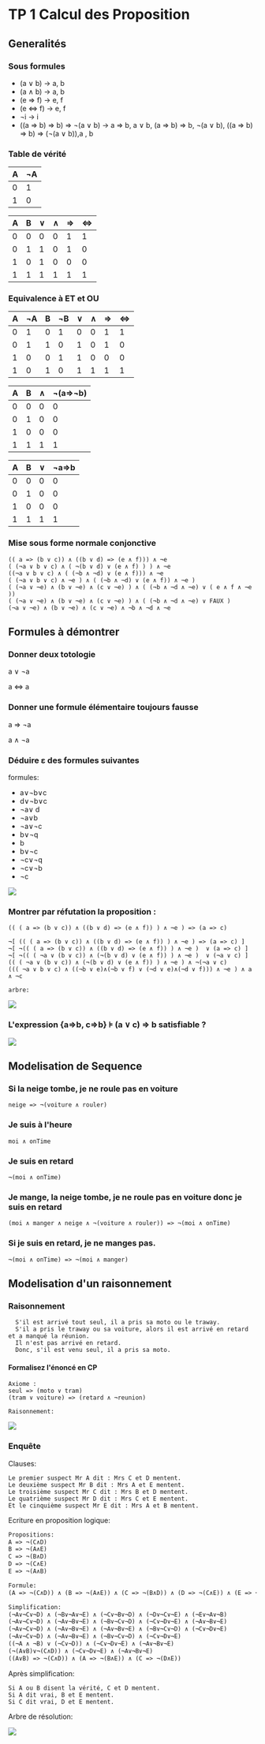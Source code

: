 # TP 1 Calcul des Proposition

## Generalités

### Sous formules

- (a ∨ b) -> a, b
- (a ∧ b) -> a, b
- (e => f) -> e, f
- (e <=> f) -> e, f
- ¬i -> i
- ((a => b) => b) => ¬(a ∨ b) -> a => b, a ∨ b, (a => b) => b, ¬(a ∨ b), ((a => b) => b) => (¬(a ∨ b)),a , b

### Table de vérité

| A | ¬A |
| - | -- |
| 0 | 1  |
| 1 | 0  |

| A | B | ∨ | ∧ | => | <=> |
| - | - | - | - | -- | --- |
| 0 | 0 | 0 | 0 | 1  | 1   |
| 0 | 1 | 1 | 0 | 1  | 0   |
| 1 | 0 | 1 | 0 | 0  | 0   |
| 1 | 1 | 1 | 1 | 1  | 1   | 

### Equivalence à ET et OU

| A | ¬A | B | ¬B | ∨ | ∧ | => | <=> |
| - | -- | - | -- | - | - | -- | --- |
| 0 | 1  | 0 | 1  | 0 | 0 | 1  | 1   |
| 0 | 1  | 1 | 0  | 1 | 0 | 1  | 0   |
| 1 | 0  | 0 | 1  | 1 | 0 | 0  | 0   |
| 1 | 0  | 1 | 0  | 1 | 1 | 1  | 1   | 


| A | B | ∧ | ¬(a=>¬b) |
| - | - | - | -------- |
| 0 | 0 | 0 | 0        |
| 0 | 1 | 0 | 0        | 
| 1 | 0 | 0 | 0		     |
| 1 | 1 | 1 | 1		     |



| A | B | ∨ | ¬a=>b |
| - | - | - | ----- |
| 0 | 0 | 0 | 0     |
| 0 | 1 | 0 | 0     | 
| 1 | 0 | 0 | 0	    |
| 1 | 1 | 1 | 1	    |

### Mise sous forme normale conjonctive

```
(( a => (b ∨ c)) ∧ ((b ∨ d) => (e ∧ f))) ∧ ¬e
( (¬a ∨ b ∨ c) ∧ ( ¬(b ∨ d) ∨ (e ∧ f) ) ) ∧ ¬e
((¬a ∨ b ∨ c) ∧ ( (¬b ∧ ¬d) ∨ (e ∧ f))) ∧ ¬e
( (¬a ∨ b ∨ c) ∧ ¬e ) ∧ ( (¬b ∧ ¬d) ∨ (e ∧ f)) ∧ ¬e )
( (¬a ∨ ¬e) ∧ (b ∨ ¬e) ∧ (c ∨ ¬e) ) ∧ ( (¬b ∧ ¬d ∧ ¬e) ∨ ( e ∧ f ∧ ¬e ))
( (¬a ∨ ¬e) ∧ (b ∨ ¬e) ∧ (c ∨ ¬e) ) ∧ ( (¬b ∧ ¬d ∧ ¬e) ∨ FAUX )
(¬a ∨ ¬e) ∧ (b ∨ ¬e) ∧ (c ∨ ¬e) ∧ ¬b ∧ ¬d ∧ ¬e
```

## Formules à démontrer

### Donner deux totologie

a ∨ ¬a

a <=> a

### Donner une formule élémentaire toujours fausse

a => ¬a

a ∧ ¬a

### Déduire ε des formules suivantes

formules:
- a∨¬b∨c
- d∨¬b∨c
- ¬a∨ d
- ¬a∨b
- ¬a∨¬c
- b∨¬q
- b
- b∨¬c
- ¬c∨¬q
- ¬c∨¬b
- ¬c

![](images/epsilon.png)

### Montrer par réfutation la proposition : 

```
(( ( a => (b ∨ c)) ∧ ((b ∨ d) => (e ∧ f)) ) ∧ ¬e ) => (a => c)

¬[ (( ( a => (b ∨ c)) ∧ ((b ∨ d) => (e ∧ f)) ) ∧ ¬e ) => (a => c) ]
¬[ ¬(( ( a => (b ∨ c)) ∧ ((b ∨ d) => (e ∧ f)) ) ∧ ¬e )  ∨ (a => c) ]
¬[ ¬(( ( ¬a ∨ (b ∨ c)) ∧ (¬(b ∨ d) ∨ (e ∧ f)) ) ∧ ¬e )  ∨ (¬a ∨ c) ]
(( ( ¬a ∨ (b ∨ c)) ∧ (¬(b ∨ d) ∨ (e ∧ f)) ) ∧ ¬e ) ∧ ¬(¬a ∨ c)
((( ¬a ∨ b ∨ c) ∧ ((¬b ∨ e)∧(¬b ∨ f) ∨ (¬d ∨ e)∧(¬d ∨ f))) ∧ ¬e ) ∧ a ∧ ¬c

arbre:
```

![](images/preuve_refutation.png)

### L'expression {a=>b, c=>b} ⊧ (a ∨ c) => b satisfiable ?

![](images/preuve_aoucimpb.png)

## Modelisation de Sequence

### Si la neige tombe, je ne roule pas en voiture

```
neige => ¬(voiture ∧ rouler)
```

### Je suis à l'heure

```
moi ∧ onTime
```

### Je suis en retard

```
¬(moi ∧ onTime)
```

### Je mange, la neige tombe, je ne roule pas en voiture donc je suis en retard

```
(moi ∧ manger ∧ neige ∧ ¬(voiture ∧ rouler)) => ¬(moi ∧ onTime)
```

### Si je suis en retard, je ne manges pas.

```
¬(moi ∧ onTime) => ¬(moi ∧ manger)
```

## Modelisation d'un raisonnement

### Raisonnement

```
  S'il est arrivé tout seul, il a pris sa moto ou le traway.
  S'il a pris le traway ou sa voiture, alors il est arrivé en retard et a manqué la réunion.
  Il n'est pas arrivé en retard. 
  Donc, s'il est venu seul, il a pris sa moto.
```

#### Formalisez l'énoncé en CP

```
Axiome :
seul => (moto ∨ tram)
(tram ∨ voiture) => (retard ∧ ¬reunion)

Raisonnement: 
```

![](images/raisonement_seul.png)

### Enquête

Clauses: 

```
Le premier suspect Mr A dit : Mrs C et D mentent.
Le deuxième suspect Mr B dit : Mrs A et E mentent.
Le troisième suspect Mr C dit : Mrs B et D mentent.
Le quatrième suspect Mr D dit : Mrs C et E mentent.
Et le cinquième suspect Mr E dit : Mrs A et B mentent.
```

Ecriture en proposition logique: 

```OCaml
Propositions: 
A => ¬(C∧D)
B => ¬(A∧E)
C => ¬(B∧D)
D => ¬(C∧E)
E => ¬(A∧B)

Formule:
(A => ¬(C∧D)) ∧ (B => ¬(A∧E)) ∧ (C => ¬(B∧D)) ∧ (D => ¬(C∧E)) ∧ (E => ¬(A∧B))

Simplification:
(¬A∨¬C∨¬D) ∧ (¬B∨¬A∨¬E) ∧ (¬C∨¬B∨¬D) ∧ (¬D∨¬C∨¬E) ∧ (¬E∨¬A∨¬B)
(¬A∨¬C∨¬D) ∧ (¬A∨¬B∨¬E) ∧ (¬B∨¬C∨¬D) ∧ (¬C∨¬D∨¬E) ∧ (¬A∨¬B∨¬E)
(¬A∨¬C∨¬D) ∧ (¬A∨¬B∨¬E) ∧ (¬A∨¬B∨¬E) ∧ (¬B∨¬C∨¬D) ∧ (¬C∨¬D∨¬E)
(¬A∨¬C∨¬D) ∧ (¬A∨¬B∨¬E) ∧ (¬B∨¬C∨¬D) ∧ (¬C∨¬D∨¬E)
((¬A ∧ ¬B) ∨ (¬C∨¬D)) ∧ (¬C∨¬D∨¬E) ∧ (¬A∨¬B∨¬E)
(¬(A∨B)∨¬(C∧D)) ∧ (¬C∨¬D∨¬E) ∧ (¬A∨¬B∨¬E)
((A∨B) => ¬(C∧D)) ∧ (A => ¬(B∧E)) ∧ (C => ¬(D∧E))
```

Après simplification:
```
Si A ou B disent la vérité, C et D mentent. 
Si A dit vrai, B et E mentent.
Si C dit vrai, D et E mentent.
```

Arbre de résolution:

![](images/enquete.png)